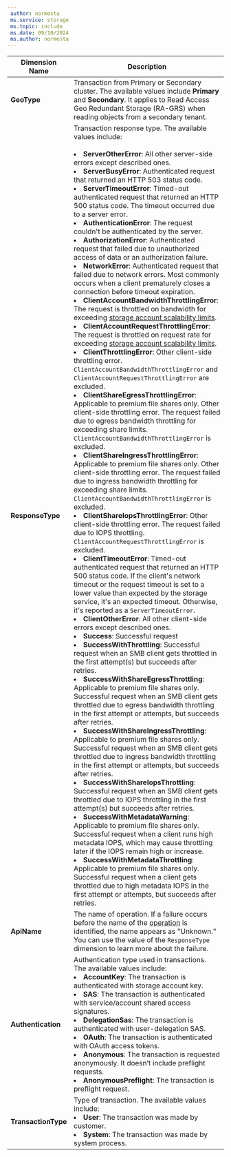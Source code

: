 ```yaml
---
 author: normesta
 ms.service: storage
 ms.topic: include
 ms.date: 09/10/2024
 ms.author: normesta
---
```


| **Dimension Name** | **Description** |
| ------------------- | ----------------- |
| **GeoType** | Transaction from Primary or Secondary cluster. The available values include **Primary** and **Secondary**. It applies to Read Access Geo Redundant Storage (RA-GRS) when reading objects from a secondary tenant. |
| **ResponseType** | Transaction response type. The available values include: <br/><br/> <li>**ServerOtherError**: All other server-side errors except described ones. </li> <li>**ServerBusyError**: Authenticated request that returned an HTTP 503 status code. </li> <li>**ServerTimeoutError**: Timed-out authenticated request that returned an HTTP 500 status code. The timeout occurred due to a server error. </li><li>**AuthenticationError**: The request couldn't be authenticated by the server.</li><li>**AuthorizationError**: Authenticated request that failed due to unauthorized access of data or an authorization failure. </li> <li>**NetworkError**: Authenticated request that failed due to network errors. Most commonly occurs when a client prematurely closes a connection before timeout expiration. </li><li>**ClientAccountBandwidthThrottlingError**: The request is throttled on bandwidth for exceeding [storage account scalability limits](../articles/storage/common/scalability-targets-standard-account.md?toc=%2fazure%2fstorage%2fblobs%2ftoc.json).</li><li>**ClientAccountRequestThrottlingError**: The request is throttled on request rate for exceeding [storage account scalability limits](../articles/storage/common/scalability-targets-standard-account.md?toc=%2fazure%2fstorage%2fblobs%2ftoc.json).<li>**ClientThrottlingError**: Other client-side throttling error. `ClientAccountBandwidthThrottlingError` and `ClientAccountRequestThrottlingError` are excluded.</li><li>**ClientShareEgressThrottlingError**: Applicable to premium file shares only. Other client-side throttling error. The request failed due to egress bandwidth throttling for exceeding share limits. `ClientAccountBandwidthThrottlingError` is excluded.</li><li>**ClientShareIngressThrottlingError**: Applicable to premium file shares only. Other client-side throttling error. The request failed due to ingress bandwidth throttling for exceeding share limits. `ClientAccountBandwidthThrottlingError` is excluded.</li><li>**ClientShareIopsThrottlingError**: Other client-side throttling error. The request failed due to IOPS throttling. `ClientAccountRequestThrottlingError` is excluded.</li><li>**ClientTimeoutError**: Timed-out authenticated request that returned an HTTP 500 status code. If the client's network timeout or the request timeout is set to a lower value than expected by the storage service, it's an expected timeout. Otherwise, it's reported as a `ServerTimeoutError`. </li> <li>**ClientOtherError**: All other client-side errors except described ones. </li> <li>**Success**: Successful request</li> <li> **SuccessWithThrottling**: Successful request when an SMB client gets throttled in the first attempt(s) but succeeds after retries.</li><li> **SuccessWithShareEgressThrottling**: Applicable to premium file shares only. Successful request when an SMB client gets throttled due to egress bandwidth throttling in the first attempt or attempts, but succeeds after retries.</li><li> **SuccessWithShareIngressThrottling**: Applicable to premium file shares only. Successful request when an SMB client gets throttled due to ingress bandwidth throttling in the first attempt or attempts, but succeeds after retries.</li><li> **SuccessWithShareIopsThrottling**: Successful request when an SMB client gets throttled due to IOPS throttling in the first attempt(s) but succeeds after retries.</li><li> **SuccessWithMetadataWarning**: Applicable to premium file shares only. Successful request when a client runs high metadata IOPS, which may cause throttling later if the IOPS remain high or increase.</li><li> **SuccessWithMetadataThrottling**: Applicable to premium file shares only. Successful request when a client gets throttled due to high metadata IOPS in the first attempt or attempts, but succeeds after retries.</li> |
| **ApiName** | The name of operation. If a failure occurs before the name of the [operation](/rest/api/storageservices/storage-analytics-logged-operations-and-status-messages) is identified,  the name appears as "Unknown." You can use the value of the `ResponseType` dimension to learn more about the failure.
| **Authentication** | Authentication type used in transactions. The available values include: <br/> <li>**AccountKey**: The transaction is authenticated with storage account key.</li> <li>**SAS**: The transaction is authenticated with service/account shared access signatures.</li><li>**DelegationSas**: The transaction is authenticated with user-delegation SAS.</li> <li>**OAuth**: The transaction is authenticated with OAuth access tokens.</li> <li>**Anonymous**: The transaction is requested anonymously. It doesn’t include preflight requests.</li> <li>**AnonymousPreflight**: The transaction is preflight request.</li>|
| **TransactionType** | Type of transaction. The available values include: <br/> <li>**User**: The transaction was made by customer.</li> <li>**System**: The transaction was made by system process.</li> |
